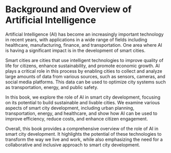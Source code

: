 Background and Overview of Artificial Intelligence
===========================================================================

Artificial Intelligence (AI) has become an increasingly important technology in recent years, with applications in a wide range of fields including healthcare, manufacturing, finance, and transportation. One area where AI is having a significant impact is in the development of smart cities.

Smart cities are cities that use intelligent technologies to improve quality of life for citizens, enhance sustainability, and promote economic growth. AI plays a critical role in this process by enabling cities to collect and analyze large amounts of data from various sources, such as sensors, cameras, and social media platforms. This data can be used to optimize city systems such as transportation, energy, and public safety.

In this book, we explore the role of AI in smart city development, focusing on its potential to build sustainable and livable cities. We examine various aspects of smart city development, including urban planning, transportation, energy, and healthcare, and show how AI can be used to improve efficiency, reduce costs, and enhance citizen engagement.

Overall, this book provides a comprehensive overview of the role of AI in smart city development. It highlights the potential of these technologies to transform the way we live and work, while also emphasizing the need for a collaborative and inclusive approach to smart city development.

